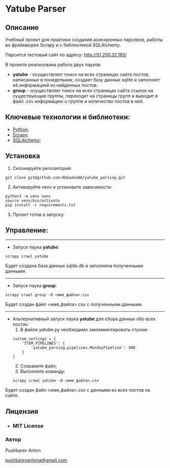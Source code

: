 # Yatube Parser

## Описание

Учебный проект для практики создания асинхронных парсеров, работы во фреймворке Scrapy и с библиотекой SQLAlchemy.

Парсится тестовый сайт по адресу: http://51.250.32.185/

В проекте реализована работа двух пауков:
- **yatube** - осуществляет поиск на всех страницах сайта постов, написанных в понедельник, создает базу данных sqlite и заполняет её информацией из найденных постов.
- **group** - осуществляет поиск на всех страницах сайта ссылок на существующие группы, переходит на страницы групп и выводит в файл .csv информацию о группе и количество постов в ней.

## Ключевые технологии и библиотеки:
- [Python](https://www.python.org/);
- [Scrapy](https://pypi.org/project/Scrapy/);
- [SQLAlchemy](https://pypi.org/project/SQLAlchemy/);

## Установка
1. Склонируйте репозиторий:
```
git clone git@github.com:AbbadonAA/yatube_parsing.git
```
2. Активируйте venv и установите зависимости:
```
python3 -m venv venv
source venv/bin/activate
pip install -r requirements.txt
```
3. Проект готов к запуску.

## Управление:
---
- Запуск паука **yatube**:
```
scrapy crawl yatube
```
Будет создана база данных sqlite.db и заполнена полученными данными.

---

- Запуск паука **group**:
```
scrapy crawl group -O <имя_файла>.csv
```
Будет создан файл <имя_файла>.csv с полученными данными.

---

- Альтернативный запуск паука **yatube** для сбора данных обо всех постах:
    1. В файле yatube.py необходимо закомментировать строки:
    ```
    custom_settings = {
        'ITEM_PIPELINES': {
            'yatube_parsing.pipelines.MondayPipeline': 300
        }
    }
    ```
    2. Сохраните файл;
    3. Выполните команду:
    ```
    scrapy crawl yatube -O <имя_файла>.csv
    ```
Будет создан файл <имя_файла>.csv с данными из всех постов на сайте.

## Лицензия
- ### **MIT License**

### Автор
Pushkarev Anton

pushkarevantona@gmail.com
